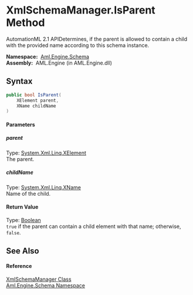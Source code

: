 XmlSchemaManager.IsParent Method
================================
AutomationML 2.1 APIDetermines, if the parent is allowed to contain a child with the provided name according to this schema instance.

  **Namespace:**  [Aml.Engine.Schema][1]  
  **Assembly:**  AML.Engine (in AML.Engine.dll)

Syntax
------

```csharp
public bool IsParent(
	XElement parent,
	XName childName
)
```

#### Parameters

##### *parent*
Type: [System.Xml.Linq.XElement][2]  
The parent.

##### *childName*
Type: [System.Xml.Linq.XName][3]  
Name of the child.

#### Return Value
Type: [Boolean][4]  
`true` if the parent can contain a child element with that name; otherwise, `false`. 

See Also
--------

#### Reference
[XmlSchemaManager Class][5]  
[Aml.Engine.Schema Namespace][1]  

[1]: ../README.md
[2]: https://docs.microsoft.com/dotnet/api/system.xml.linq.xelement
[3]: https://docs.microsoft.com/dotnet/api/system.xml.linq.xname
[4]: https://docs.microsoft.com/dotnet/api/system.boolean
[5]: README.md
[6]: https://www.automationml.org
[7]: ../../icons/logoShade.png